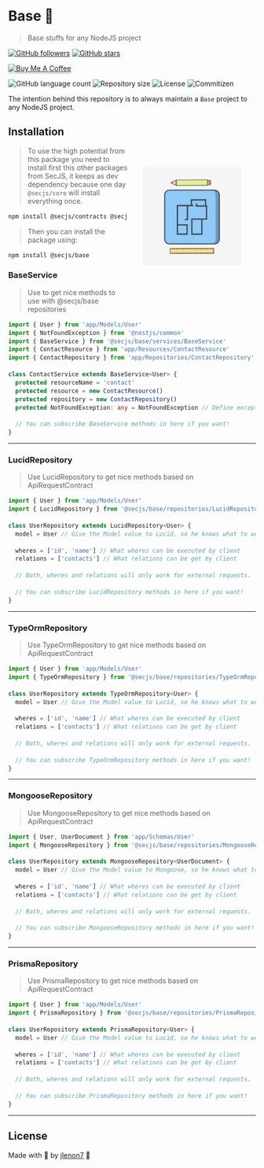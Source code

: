 # Base 📐

> Base stuffs for any NodeJS project

[![GitHub followers](https://img.shields.io/github/followers/jlenon7.svg?style=social&label=Follow&maxAge=2592000)](https://github.com/jlenon7?tab=followers)
[![GitHub stars](https://img.shields.io/github/stars/secjs/base.svg?style=social&label=Star&maxAge=2592000)](https://github.com/secjs/base/stargazers/)

<p>
    <a href="https://www.buymeacoffee.com/secjs" target="_blank"><img src="https://www.buymeacoffee.com/assets/img/custom_images/orange_img.png" alt="Buy Me A Coffee" style="height: 41px !important;width: 174px !important;box-shadow: 0px 3px 2px 0px rgba(190, 190, 190, 0.5) !important;-webkit-box-shadow: 0px 3px 2px 0px rgba(190, 190, 190, 0.5) !important;" ></a>
</p>

<p>
  <img alt="GitHub language count" src="https://img.shields.io/github/languages/count/secjs/base?style=for-the-badge&logo=appveyor">

  <img alt="Repository size" src="https://img.shields.io/github/repo-size/secjs/base?style=for-the-badge&logo=appveyor">

  <img alt="License" src="https://img.shields.io/badge/license-MIT-brightgreen?style=for-the-badge&logo=appveyor">

  <img alt="Commitizen" src="https://img.shields.io/badge/commitizen-friendly-brightgreen?style=for-the-badge&logo=appveyor">
</p>

The intention behind this repository is to always maintain a `Base` project to any NodeJS project.

<img src=".github/base.jpg" width="200px" align="right" hspace="30px" vspace="100px">

## Installation

> To use the high potential from this package you need to install first this other packages from SecJS, 
> it keeps as dev dependency because one day `@secjs/core` will install everything once.

```bash
npm install @secjs/contracts @secjs/exceptions @secjs/utils
```

> Then you can install the package using:

```bash
npm install @secjs/base
```

### BaseService

> Use to get nice methods to use with @secjs/base repositories

```ts
import { User } from 'app/Models/User'
import { NotFoundException } from '@nestjs/common'
import { BaseService } from '@secjs/base/services/BaseService'
import { ContactResource } from 'app/Resources/ContactResource'
import { ContactRepository } from 'app/Repositories/ContactRepository'

class ContactService extends BaseService<User> {
  protected resourceName = 'contact'
  protected resource = new ContactResource()
  protected repository = new ContactRepository()
  protected NotFoundException: any = NotFoundException // Define exception or use NotFoundException default from @secjs/exceptions

  // You can subscribe BaseService methods in here if you want!
}
```

---

### LucidRepository

> Use LucidRepository to get nice methods based on ApiRequestContract

```ts
import { User } from 'app/Models/User'
import { LucidRepository } from '@secjs/base/repositories/LucidRepository'

class UserRepository extends LucidRepository<User> {
  model = User // Give the Model value to Lucid, so he knows what to work with.

  wheres = ['id', 'name'] // What wheres can be executed by client
  relations = ['contacts'] // What relations can be get by client

  // Both, wheres and relations will only work for external requests.
  
  // You can subscribe LucidRepository methods in here if you want!  
}
```

---

### TypeOrmRepository

> Use TypeOrmRepository to get nice methods based on ApiRequestContract

```ts
import { User } from 'app/Models/User'
import { TypeOrmRepository } from '@secjs/base/repositories/TypeOrmRepository'

class UserRepository extends TypeOrmRepository<User> {
  model = User // Give the Model value to Lucid, so he knows what to work with.
  
  wheres = ['id', 'name'] // What wheres can be executed by client
  relations = ['contacts'] // What relations can be get by client
  
  // Both, wheres and relations will only work for external requests.
  
  // You can subscribe TypeOrmRepository methods in here if you want!
}
```

---

### MongooseRepository

> Use MongooseRepository to get nice methods based on ApiRequestContract

```ts
import { User, UserDocument } from 'app/Schemas/User'
import { MongooseRepository } from '@secjs/base/repositories/MongooseRepository'

class UserRepository extends MongooseRepository<UserDocument> {
  model = User // Give the Model value to Mongoose, so he knows what to work with.

  wheres = ['id', 'name'] // What wheres can be executed by client
  relations = ['contacts'] // What relations can be get by client
  
  // Both, wheres and relations will only work for external requests.

  // You can subscribe MongooseRepository methods in here if you want!  
}
```

---

### PrismaRepository

> Use PrismaRepository to get nice methods based on ApiRequestContract

```ts
import { User } from 'app/Models/User'
import { PrismaRepository } from '@secjs/base/repositories/PrismaRepository'

class UserRepository extends PrismaRepository<User> {
  model = User // Give the Model value to Lucid, so he knows what to work with.

  wheres = ['id', 'name'] // What wheres can be executed by client
  relations = ['contacts'] // What relations can be get by client
  
  // Both, wheres and relations will only work for external requests.

  // You can subscribe PrismaRepository methods in here if you want!
}
```

---

## License

Made with 🖤 by [jlenon7](https://github.com/jlenon7) :wave:
